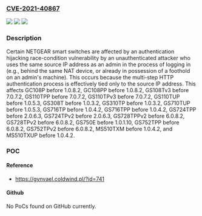 ### [CVE-2021-40867](https://cve.mitre.org/cgi-bin/cvename.cgi?name=CVE-2021-40867)
![](https://img.shields.io/static/v1?label=Product&message=n%2Fa&color=blue)
![](https://img.shields.io/static/v1?label=Version&message=n%2Fa%20&color=brightgreen)
![](https://img.shields.io/static/v1?label=Vulnerability&message=n%2Fa&color=brightgreen)

### Description

Certain NETGEAR smart switches are affected by an authentication hijacking race-condition vulnerability by an unauthenticated attacker who uses the same source IP address as an admin in the process of logging in (e.g., behind the same NAT device, or already in possession of a foothold on an admin's machine). This occurs because the multi-step HTTP authentication process is effectively tied only to the source IP address. This affects GC108P before 1.0.8.2, GC108PP before 1.0.8.2, GS108Tv3 before 7.0.7.2, GS110TPP before 7.0.7.2, GS110TPv3 before 7.0.7.2, GS110TUP before 1.0.5.3, GS308T before 1.0.3.2, GS310TP before 1.0.3.2, GS710TUP before 1.0.5.3, GS716TP before 1.0.4.2, GS716TPP before 1.0.4.2, GS724TPP before 2.0.6.3, GS724TPv2 before 2.0.6.3, GS728TPPv2 before 6.0.8.2, GS728TPv2 before 6.0.8.2, GS750E before 1.0.1.10, GS752TPP before 6.0.8.2, GS752TPv2 before 6.0.8.2, MS510TXM before 1.0.4.2, and MS510TXUP before 1.0.4.2.

### POC

#### Reference
- https://gynvael.coldwind.pl/?id=741

#### Github
No PoCs found on GitHub currently.


